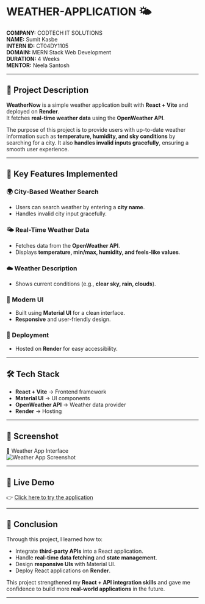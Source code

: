 # WEATHER-APPLICATION 🌤️  
**COMPANY:** CODTECH IT SOLUTIONS  
**NAME:** Sumit Kasbe  
**INTERN ID:** CT04DY1105  
**DOMAIN:** MERN Stack Web Development  
**DURATION:** 4 Weeks  
**MENTOR:** Neela Santosh  

---

## 📌 Project Description  
**WeatherNow** is a simple weather application built with **React + Vite** and deployed on **Render**.  
It fetches **real-time weather data** using the **OpenWeather API**.  

The purpose of this project is to provide users with up-to-date weather information such as **temperature, humidity, and sky conditions** by searching for a city. It also **handles invalid inputs gracefully**, ensuring a smooth user experience.  

---

## 🔹 Key Features Implemented  

### 🌍 City-Based Weather Search  
- Users can search weather by entering a **city name**.  
- Handles invalid city input gracefully.  

### 🌤️ Real-Time Weather Data  
- Fetches data from the **OpenWeather API**.  
- Displays **temperature, min/max, humidity, and feels-like values**.  

### ☁️ Weather Description  
- Shows current conditions (e.g., **clear sky, rain, clouds**).  

### 🎨 Modern UI  
- Built using **Material UI** for a clean interface.  
- **Responsive** and user-friendly design.  

### 🚀 Deployment  
- Hosted on **Render** for easy accessibility.  

---

## 🛠️ Tech Stack  
- **React + Vite** → Frontend framework  
- **Material UI** → UI components  
- **OpenWeather API** → Weather data provider  
- **Render** → Hosting  

---

## 📸 Screenshot  
🔹 Weather App Interface  
![Weather App Screenshot](./screenshots/weather-app.png)  

---

## 🚀 Live Demo  
👉 [Click here to try the application](#)  

---

## 📌 Conclusion  
Through this project, I learned how to:  
- Integrate **third-party APIs** into a React application.  
- Handle **real-time data fetching** and **state management**.  
- Design **responsive UIs** with Material UI.  
- Deploy React applications on **Render**.  

This project strengthened my **React + API integration skills** and gave me confidence to build more **real-world applications** in the future.  

---
